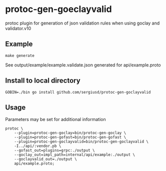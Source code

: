 # protoc-gen-goeclayvalid
protoc plugin for generation of json validation rules when using goclay and validator.v10

## Example
```
make generate
```
See output/example/example.validate.json generated for api/example.proto

## Install to local directory
```
GOBIN=./bin go install github.com/sergiusd/protoc-gen-goclayvalid
```

## Usage
Parameters may be set for additional information
```
protoc \
    --plugin=protoc-gen-goclay=bin/protoc-gen-goclay \
    --plugin=protoc-gen-gofast=bin/protoc-gen-gofast \
    --plugin=protoc-gen-goclayvalid=bin/protoc-gen-goclayvalid \
    -I../api/:vendor.pb \
    --gofast_out=plugins=grpc:./output \
    --goclay_out=impl_path=internal/api/example:./output \
    --goclayvalid_out=./output \
    api/example.proto;
```
